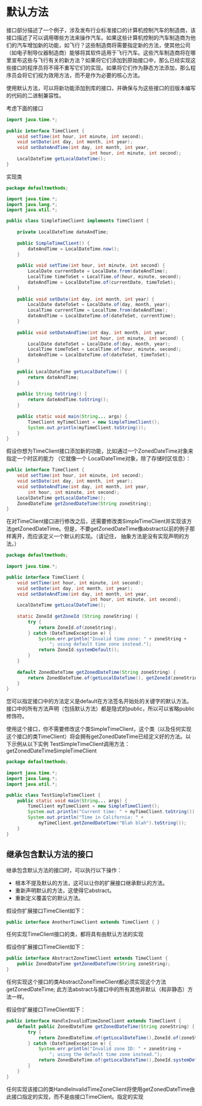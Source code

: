# 默认方法

接口部分描述了一个例子，涉及发布行业标准接口的计算机控制汽车的制造商，该接口描述了可以调用哪些方法来操作汽车。如果这些计算机控制的汽车制造商为他们的汽车增加新的功能，如飞行？这些制造商将需要指定新的方法，使其他公司（如电子制导仪器制造商）能够将其软件适用于飞行汽车。这些汽车制造商将在哪里宣布这些与飞行有关的新方法？如果将它们添加到原始接口中，那么已经实现这些接口的程序员将不得不重写它们的实现。如果将它们作为静态方法添加，那么程序员会将它们视为效用方法，而不是作为必要的核心方法。

使用默认方法，可以将新功能添加到库的接口，并确保与为这些接口的旧版本编写的代码的二进制兼容性。

考虑下面的接口

```java
import java.time.*; 
 
public interface TimeClient {
    void setTime(int hour, int minute, int second);
    void setDate(int day, int month, int year);
    void setDateAndTime(int day, int month, int year,
                               int hour, int minute, int second);
    LocalDateTime getLocalDateTime();
}
```

实现类

```java
package defaultmethods;

import java.time.*;
import java.lang.*;
import java.util.*;

public class SimpleTimeClient implements TimeClient {
    
    private LocalDateTime dateAndTime;
    
    public SimpleTimeClient() {
        dateAndTime = LocalDateTime.now();
    }
    
    public void setTime(int hour, int minute, int second) {
        LocalDate currentDate = LocalDate.from(dateAndTime);
        LocalTime timeToSet = LocalTime.of(hour, minute, second);
        dateAndTime = LocalDateTime.of(currentDate, timeToSet);
    }
    
    public void setDate(int day, int month, int year) {
        LocalDate dateToSet = LocalDate.of(day, month, year);
        LocalTime currentTime = LocalTime.from(dateAndTime);
        dateAndTime = LocalDateTime.of(dateToSet, currentTime);
    }
    
    public void setDateAndTime(int day, int month, int year,
                               int hour, int minute, int second) {
        LocalDate dateToSet = LocalDate.of(day, month, year);
        LocalTime timeToSet = LocalTime.of(hour, minute, second); 
        dateAndTime = LocalDateTime.of(dateToSet, timeToSet);
    }
    
    public LocalDateTime getLocalDateTime() {
        return dateAndTime;
    }
    
    public String toString() {
        return dateAndTime.toString();
    }
    
    public static void main(String... args) {
        TimeClient myTimeClient = new SimpleTimeClient();
        System.out.println(myTimeClient.toString());
    }
}
```

假设你想为TimeClient接口添加新的功能，比如通过一个ZonedDateTime对象来指定一个时区的能力 （它就像一个 LocalDateTime对象，除了存储时区信息）：

```java
public interface TimeClient {
    void setTime(int hour, int minute, int second);
    void setDate(int day, int month, int year);
    void setDateAndTime(int day, int month, int year,
        int hour, int minute, int second);
    LocalDateTime getLocalDateTime();                           
    ZonedDateTime getZonedDateTime(String zoneString);
}
```

在对TimeClient接口进行修改之后，还需要修改类SimpleTimeClient并实现该方法getZonedDateTime。但是，不要getZonedDateTime像abstract以前的例子那样离开，而应该定义一个默认的实现。（请记住， 抽象方法是没有实现声明的方法。）

```java
package defaultmethods;
 
import java.time.*;

public interface TimeClient {
    void setTime(int hour, int minute, int second);
    void setDate(int day, int month, int year);
    void setDateAndTime(int day, int month, int year,
                               int hour, int minute, int second);
    LocalDateTime getLocalDateTime();
    
    static ZoneId getZoneId (String zoneString) {
        try {
            return ZoneId.of(zoneString);
        } catch (DateTimeException e) {
            System.err.println("Invalid time zone: " + zoneString +
                "; using default time zone instead.");
            return ZoneId.systemDefault();
        }
    }
        
    default ZonedDateTime getZonedDateTime(String zoneString) {
        return ZonedDateTime.of(getLocalDateTime(), getZoneId(zoneString));
    }
}
```

您可以指定接口中的方法定义是default在方法签名开始处的关键字的默认方法。接口中的所有方法声明（包括默认方法）都是隐式的public，所以可以省略public修饰符。

使用这个接口，你不需要修改这个类SimpleTimeClient，这个类（以及任何实现这个接口的类TimeClient）将会拥有getZonedDateTime已经定义好的方法。以下示例从以下实例 TestSimpleTimeClient调用方法：getZonedDateTimeSimpleTimeClient

```java
package defaultmethods;
 
import java.time.*;
import java.lang.*;
import java.util.*;

public class TestSimpleTimeClient {
    public static void main(String... args) {
        TimeClient myTimeClient = new SimpleTimeClient();
        System.out.println("Current time: " + myTimeClient.toString());
        System.out.println("Time in California: " +
            myTimeClient.getZonedDateTime("Blah blah").toString());
    }
}
```

## 继承包含默认方法的接口

继承包含默认方法的接口时，可以执行以下操作：

* 根本不提及默认的方法，这可以让你的扩展接口继承默认的方法。
* 重新声明默认的方法，这使得它abstract。
* 重新定义覆盖它的默认方法。

假设你扩展接口TimeClient如下：

```java
public interface AnotherTimeClient extends TimeClient { }
```

任何实现TimeClient接口的类，都将具有由默认方法的实现

假设你扩展接口TimeClient如下：

```java
public interface AbstractZoneTimeClient extends TimeClient {
    public ZonedDateTime getZonedDateTime(String zoneString);
}
```

任何实现这个接口的类AbstractZoneTimeClient都必须实现这个方法getZonedDateTime; 此方法abstract与接口中的所有其他非默认（和非静态）方法一样。

假设你扩展接口TimeClient如下：

```java
public interface HandleInvalidTimeZoneClient extends TimeClient {
    default public ZonedDateTime getZonedDateTime(String zoneString) {
        try {
            return ZonedDateTime.of(getLocalDateTime(),ZoneId.of(zoneString)); 
        } catch (DateTimeException e) {
            System.err.println("Invalid zone ID: " + zoneString +
                "; using the default time zone instead.");
            return ZonedDateTime.of(getLocalDateTime(),ZoneId.systemDefault());
        }
    }
}
```

任何实现该接口的类HandleInvalidTimeZoneClient将使用getZonedDateTime由此接口指定的实现，而不是由接口TimeClient。指定的实现